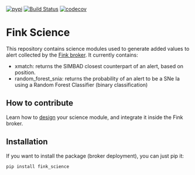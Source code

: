 [![pypi](https://img.shields.io/pypi/v/fink-science.svg)](https://pypi.python.org/pypi/fink-science) [![Build Status](https://travis-ci.org/astrolabsoftware/fink-science.svg?branch=master)](https://travis-ci.org/astrolabsoftware/fink-science) [![codecov](https://codecov.io/gh/astrolabsoftware/fink-science/branch/master/graph/badge.svg)](https://codecov.io/gh/astrolabsoftware/fink-science)

# Fink Science

This repository contains science modules used to generate added values to alert collected by the [Fink broker](https://github.com/astrolabsoftware/fink-broker). It currently contains:

- xmatch: returns the SIMBAD closest counterpart of an alert, based on position.
- random_forest_snia: returns the probability of an alert to be a SNe Ia using a Random Forest Classifier (binary classification)

## How to contribute

Learn how to [design](https://fink-broker.readthedocs.io/en/latest/tutorials/create-science-module/) your science module, and integrate it inside the Fink broker.

## Installation

If you want to install the package (broker deployment), you can just pip it:

```
pip install fink_science
```
